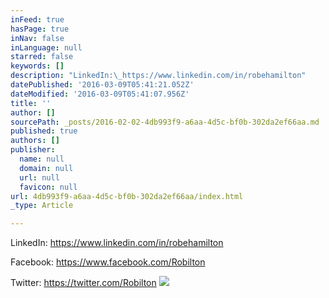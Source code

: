```yaml
---
inFeed: true
hasPage: true
inNav: false
inLanguage: null
starred: false
keywords: []
description: "LinkedIn:\_https://www.linkedin.com/in/robehamilton"
datePublished: '2016-03-09T05:41:21.052Z'
dateModified: '2016-03-09T05:41:07.956Z'
title: ''
author: []
sourcePath: _posts/2016-02-02-4db993f9-a6aa-4d5c-bf0b-302da2ef66aa.md
published: true
authors: []
publisher:
  name: null
  domain: null
  url: null
  favicon: null
url: 4db993f9-a6aa-4d5c-bf0b-302da2ef66aa/index.html
_type: Article

---
```

LinkedIn: https://www.linkedin.com/in/robehamilton

Facebook: https://www.facebook.com/Robilton

Twitter: https://twitter.com/Robilton
![](https://s3-us-west-2.amazonaws.com/the-grid-img/p/d78cfb7ecb5638a67df941e9134c6c05153c55ad.png)